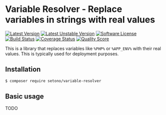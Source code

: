 # Variable Resolver - Replace variables in strings with real values

[![Latest Version][ico-version]][link-packagist]
[![Latest Unstable Version][ico-unstable-version]][link-packagist]
[![Software License][ico-license]](LICENSE)
[![Build Status][ico-github-actions]][link-github-actions]
[![Coverage Status][ico-code-coverage]][link-code-coverage]
[![Quality Score][ico-code-quality]][link-code-quality]

This is a library that replaces variables like `%PHP%` or `%APP_ENV%` with their real values. This is typically used
for deployment purposes.

## Installation

```bash
$ composer require setono/variable-resolver
```

## Basic usage

TODO

[ico-version]: https://poser.pugx.org/setono/placeholder/v/stable
[ico-unstable-version]: https://poser.pugx.org/setono/placeholder/v/unstable
[ico-license]: https://poser.pugx.org/setono/placeholder/license
[ico-github-actions]: https://github.com/Setono/placeholder/workflows/build/badge.svg
[ico-code-coverage]: https://img.shields.io/scrutinizer/coverage/g/Setono/placeholder.svg
[ico-code-quality]: https://img.shields.io/scrutinizer/g/Setono/placeholder.svg

[link-packagist]: https://packagist.org/packages/setono/placeholder
[link-github-actions]: https://github.com/Setono/placeholder/actions
[link-code-coverage]: https://scrutinizer-ci.com/g/Setono/placeholder/code-structure
[link-code-quality]: https://scrutinizer-ci.com/g/Setono/placeholder

